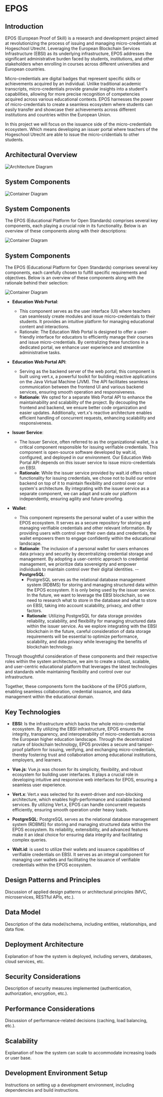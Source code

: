 # EPOS

## Introduction
EPOS (European Proof of Skill) is a research and development project aimed at revolutionizing the process of issuing and managing micro-credentials at Hogeschool Utrecht. Leveraging the European Blockchain Services Infrastructure (EBSI) as its underlying infrastructure, EPOS addresses the significant administrative burden faced by students, institutions, and other stakeholders when enrolling in courses across different universities and European countries.

Micro-credentials are digital badges that represent specific skills or achievements acquired by an individual. Unlike traditional academic transcripts, micro-credentials provide granular insights into a student's capabilities, allowing for more precise recognition of competencies acquired across various educational contexts. EPOS harnesses the power of micro-credentials to create a seamless ecosystem where students can easily transfer and showcase their achievements across different institutions and countries within the European Union.

In this project we will focus on the issuance side of the micro-credentials ecosystem. Which means developing an issuer portal where teachers of the Hogeschool Utrecht are able to issue the micro-cridentials to other students. 


## Architectural Overview
![Architecture Diagram](https://github.com/Lil-credits/EPOS/raw/docs/Docs/software-architecture/diagrams/Context-diagram.svg)


## System Components
![Container Diagram](https://github.com/Lil-credits/EPOS/raw/docs/Docs/software-architecture/diagrams/Container-diagram.svg)

## System Components

The EPOS (Educational Platform for Open Standards) comprises several key components, each playing a crucial role in its functionality. Below is an overview of these components along with their descriptions:

![Container Diagram](https://github.com/Lil-credits/EPOS/raw/docs/Docs/software-architecture/diagrams/Container-diagram.svg)
## System Components

The EPOS (Educational Platform for Open Standards) comprises several key components, each carefully chosen to fulfill specific requirements and objectives. Below is an overview of these components along with the rationale behind their selection:

![Container Diagram](https://github.com/Lil-credits/EPOS/raw/docs/Docs/software-architecture/diagrams/Container-diagram.svg)

- **Education Web Portal**: 
  - This component serves as the user interface (UI) where teachers can seamlessly create modules and issue micro-credentials to their students. It provides an intuitive platform for managing educational content and interactions.
  - Rationale: The Education Web Portal is designed to offer a user-friendly interface for educators to efficiently manage their courses and issue micro-credentials. By centralizing these functions in a dedicated portal, we enhance user experience and streamline administrative tasks.

- **Education Web Portal API**: 
  - Serving as the backend server of the web portal, this component is built using vert.x, a powerful toolkit for building reactive applications on the Java Virtual Machine (JVM). The API facilitates seamless communication between the frontend UI and various backend services, ensuring smooth operation and responsiveness.
  - **Rationale**: We opted for a separate Web Portal API to enhance the maintainability and scalability of the project. By decoupling the frontend and backend, we ensure better code organization and easier updates. Additionally, vert.x's reactive architecture enables efficient handling of concurrent requests, enhancing scalability and responsiveness.

- **Issuer Service**: 
  - The Issuer Service, often referred to as the organizational wallet, is a critical component responsible for issuing verifiable credentials. This component is open-source software developed by walt.id, configured, and deployed in our environment. Our Education Web Portal API depends on this issuer service to issue micro-credentials on EBSI.
  - **Rationale**: While the issuer service provided by walt.id offers robust functionality for issuing credentials, we chose not to build our entire backend on top of it to maintain flexibility and control over our system's architecture. By integrating with the issuer service as a separate component, we can adapt and scale our platform independently, ensuring agility and future-proofing.

- **Wallet**: 
  - This component represents the personal wallet of a user within the EPOS ecosystem. It serves as a secure repository for storing and managing verifiable credentials and other relevant information. By providing users with control over their own data and credentials, the wallet empowers them to engage confidently within the educational landscape.
  - **Rationale**: The inclusion of a personal wallet for users enhances data privacy and security by decentralizing credential storage and management. By adopting a user-centric approach to credential management, we prioritize data sovereignty and empower individuals to maintain control over their digital identities.
-- **PostgreSQL**:
    - PostgreSQL serves as the relational database management system (RDBMS) for storing and managing structured data within the EPOS ecosystem. It is only being used by the issuer service. In the future, we want to leverage the EBSI blockchain, so we need to research what to store in the database and what to store on EBSI, taking into account scalability, privacy, and other factors.
    - **Rationale**: Utilizing PostgreSQL for data storage provides reliability, scalability, and flexibility for managing structured data within the issuer service. As we explore integrating with the EBSI blockchain in the future, careful consideration of data storage requirements will be essential to optimize performance, scalability, and data privacy while leveraging the benefits of blockchain technology.

Through thoughtful consideration of these components and their respective roles within the system architecture, we aim to create a robust, scalable, and user-centric educational platform that leverages the latest technologies and standards while maintaining flexibility and control over our infrastructure.

Together, these components form the backbone of the EPOS platform, enabling seamless collaboration, credential issuance, and data management within the educational domain.

## Key Technologies

- **EBSI**: Is the infrastructure which backs the whole micro-credential ecosystem. By utilizing the EBSI infrastructure, EPOS ensures the integrity, transparency, and interoperability of micro-credentials across the European higher education landscape. Through the decentralized nature of blockchain technology, EPOS provides a secure and tamper-proof platform for issuing, verifying, and exchanging micro-credentials, thereby fostering trust and collaboration among educational institutions, employers, and learners.

- **Vue.js**: Vue.js was chosen for its simplicity, flexibility, and robust ecosystem for building user interfaces. It plays a crucial role in developing intuitive and responsive web interfaces for EPOS, ensuring a seamless user experience.

- **Vert.x**: Vert.x was selected for its event-driven and non-blocking architecture, which enables high-performance and scalable backend services. By utilizing Vert.x, EPOS can handle concurrent requests efficiently, ensuring smooth operation under heavy loads.

- **PostgreSQL**: PostgreSQL serves as the relational database management system (RDBMS) for storing and managing structured data within the EPOS ecosystem. Its reliability, extensibility, and advanced features make it an ideal choice for ensuring data integrity and facilitating complex queries.

- **Walt.id**: is used to utilize their wallets and issuance capabilities of verifiable credentials on EBSI. It serves as an integral component for managing user wallets and facilitating the issuance of verifiable credentials within the EPOS ecosystem.


## Design Patterns and Principles
Discussion of applied design patterns or architectural principles (MVC, microservices, RESTful APIs, etc.).

## Data Model
Description of the data model/schema, including entities, relationships, and data flow.

## Deployment Architecture
Explanation of how the system is deployed, including servers, databases, cloud services, etc.

## Security Considerations
Description of security measures implemented (authentication, authorization, encryption, etc.).

## Performance Considerations
Discussion of performance-related decisions (caching, load balancing, etc.).

## Scalability
Explanation of how the system can scale to accommodate increasing loads or user base.


## Development Environment Setup
Instructions on setting up a development environment, including dependencies and build instructions.
